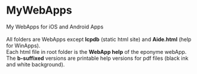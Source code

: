 # MyWebApps
My WebApps for iOS and Android Apps\
\
All folders are WebApps except <b>lcpdb</b> (static html site) and <b>Aide.html</b> (help for WinApps).\
Each html file in root folder is the <b>WebApp help</b> of the eponyme webApp.\
The <b>b-suffixed</b> versions are printable help versions for pdf files (black ink and white background).
